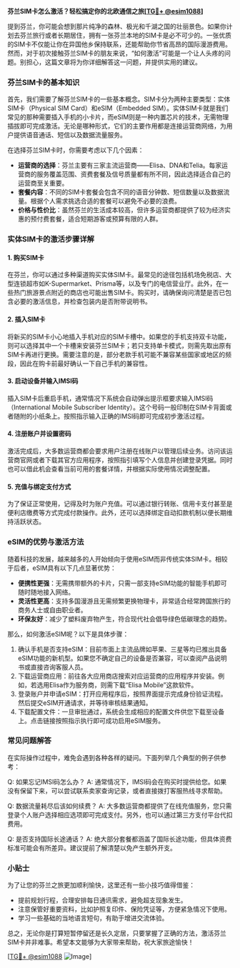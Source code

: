 **芬兰SIM卡怎么激活？轻松搞定你的北欧通信之旅[[TG💪+ @esim1088](https://t.me/s/esim1088)]**

提到芬兰，你可能会想到那片纯净的森林、极光和千湖之国的壮丽景色。如果你计划去芬兰旅行或者长期居住，拥有一张芬兰本地的SIM卡是必不可少的。一张优质的SIM卡不仅能让你在异国他乡保持联系，还能帮助你节省高昂的国际漫游费用。然而，对于初次接触芬兰SIM卡的朋友来说，“如何激活”可能是一个让人头疼的问题。别担心，这篇文章将为你详细解答这一问题，并提供实用的建议。

### 芬兰SIM卡的基本知识

首先，我们需要了解芬兰SIM卡的一些基本概念。SIM卡分为两种主要类型：实体SIM卡（Physical SIM Card）和eSIM（Embedded SIM）。实体SIM卡就是我们常见的那种需要插入手机的小卡片，而eSIM则是一种内置芯片的技术，无需物理插拔即可完成激活。无论是哪种形式，它们的主要作用都是连接运营商网络，为用户提供语音通话、短信以及数据流量服务。

在选择芬兰SIM卡时，你需要考虑以下几个因素：
- **运营商的选择**：芬兰主要有三家主流运营商——Elisa、DNA和Telia。每家运营商的服务覆盖范围、资费套餐及信号质量都有所不同，因此选择适合自己的运营商至关重要。
- **套餐内容**：不同的SIM卡套餐会包含不同的语音分钟数、短信数量以及数据流量。根据个人需求挑选合适的套餐可以避免不必要的浪费。
- **价格与性价比**：虽然芬兰的生活成本较高，但许多运营商都提供了较为经济实惠的预付费套餐，适合短期游客或预算有限的人群。

### 实体SIM卡的激活步骤详解

#### 1. 购买SIM卡
在芬兰，你可以通过多种渠道购买实体SIM卡。最常见的途径包括机场免税店、大型连锁超市如K-Supermarket、Prisma等，以及专门的电信营业厅。此外，在一些热门旅游景点附近的商店也可能出售SIM卡。购买时，请确保询问清楚是否已包含必要的激活信息，并检查包装内是否附带说明书。

#### 2. 插入SIM卡
将新买的SIM卡小心地插入手机对应的SIM卡槽中。如果您的手机支持双卡功能，则可以选择其中一个卡槽来安装芬兰SIM卡；若只支持单卡模式，则需先取出原有SIM卡再进行更换。需要注意的是，部分老款手机可能不兼容某些国家或地区的频段，因此在购卡前最好确认一下自己手机的兼容性。

#### 3. 启动设备并输入IMSI码
插入SIM卡后重启手机，通常情况下系统会自动弹出提示框要求输入IMSI码（International Mobile Subscriber Identity）。这个号码一般印制在SIM卡背面或者随附的小纸条上。按照指示输入正确的IMSI码即可完成初步激活过程。

#### 4. 注册账户并设置密码
激活完成后，大多数运营商都会要求用户注册在线账户以管理后续业务。访问该运营商官网或者下载其官方应用程序，按照指引填写个人信息并创建登录凭据。同时也可以借此机会查看当前可用的套餐详情，并根据实际使用情况调整配置。

#### 5. 充值与绑定支付方式
为了保证正常使用，记得及时为账户充值。可以通过银行转账、信用卡支付甚至是便利店缴费等方式完成付款操作。此外，还可以选择绑定自动扣款机制以便长期维持活跃状态。

### eSIM的优势与激活方法

随着科技的发展，越来越多的人开始倾向于使用eSIM而非传统实体SIM卡。相较于后者，eSIM具有以下几点显著优势：
- **便携性更强**：无需携带额外的卡片，只需一部支持eSIM功能的智能手机即可随时随地接入网络。
- **灵活性更高**：支持多国漫游且无需频繁更换物理卡，非常适合经常跨国旅行的商务人士或自由职业者。
- **环保友好**：减少了塑料废弃物产生，符合现代社会倡导绿色低碳理念的趋势。

那么，如何激活eSIM呢？以下是具体步骤：
1. 确认手机是否支持eSIM：目前市面上主流品牌如苹果、三星等均已推出具备eSIM功能的新机型。如果您不确定自己的设备是否兼容，可以查阅产品说明书或直接咨询客服人员。
2. 下载运营商应用：前往各大应用商店搜索对应运营商的应用程序并安装。例如，若选用Elisa作为服务商，则需下载“Elisa Mobile”这款软件。
3. 登录账户并申请eSIM：打开应用程序后，按照界面提示完成身份验证流程。然后提交eSIM开通请求，并等待审核结果通知。
4. 下载配置文件：一旦审批通过，系统会生成相应的配置文件供您下载至设备上。点击链接按照指示执行即可成功启用eSIM服务。

### 常见问题解答

在实际操作过程中，难免会遇到各种各样的疑问。下面列举几个典型的例子供参考：

Q: 如果忘记IMSI码怎么办？
A: 通常情况下，IMSI码会在购买时提供给您。如果没有保留下来，可以尝试联系卖家查询记录，或者直接拨打客服热线寻求帮助。

Q: 数据流量耗尽后该如何续费？
A: 大多数运营商都提供了在线充值服务，您只需登录个人账户选择相应选项即可完成支付。另外，也可以通过第三方支付平台代扣费用。

Q: 是否支持国际长途通话？
A: 绝大部分套餐都涵盖了国际长途功能，但具体资费标准可能会有所差异。建议提前了解清楚以免产生额外开支。

### 小贴士

为了让您的芬兰之旅更加顺利愉快，这里还有一些小技巧值得借鉴：
- 提前规划行程，合理安排每日通讯需求，避免超支现象发生。
- 注意保管好重要资料，比如护照复印件、保险凭证等，方便紧急情况下使用。
- 学习一些基础的当地语言短句，有助于增进交流体验。

总之，无论你是打算短暂停留还是长久定居，只要掌握了正确的方法，激活芬兰SIM卡并非难事。希望本文能够为大家带来帮助，祝大家旅途愉快！

[[TG💪+ @esim1088](https://t.me/s/esim1088) ![Image](https://i.postimg.cc/4NQfJmqS/Snipaste-2025-05-13-00-14-12.png)]